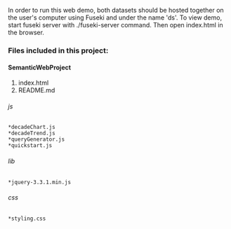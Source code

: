 In order to run this web demo, both datasets should be hosted together on the user's computer using Fuseki and under the name 'ds'. To view demo, start fuseki server with ./fuseki-server command. Then open index.html in the browser.

### Files included in this project:

#### SemanticWebProject
  1. index.html 
  2. README.md
  ###### js 
    *decadeChart.js
    *decadeTrend.js
    *queryGenerator.js
    *quickstart.js
  ###### lib 
    *jquery-3.3.1.min.js
  ###### css 
    *styling.css

